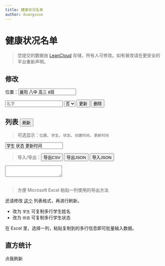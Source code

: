 ```yaml
---
title: 健康状况名单
author: duangsuse
---
```


# 健康状况名单

> 您提交的数据由 [LeanCloud](https://leancloud.cn) 存储，所有人可修改。如有冒改请在更安全的平台重新声明。

## 修改

位置：<input id="place" placeholder="列表的名字" value="襄阳 八中 高三 8班" />

<input id="name" placeholder="名字" />
<select id="status">
<option>否</option>
<option>是</option></select> <button id="do-submit">更新</button> <button id="do-destroy">删除</button>

<script src="//cdn.jsdelivr.net/npm/leancloud-storage@4.2/dist/av-min.js"></script>

<script src="app_model.js"></script>

<script src="lib.js"></script>
<script src="app.js"></script>

<script>
const
    place = id("place"),
    name = id("name"), status = id("status");
[place, name, status].forEach(persist);
const
    doSubmit = id("do-submit"),
    doDestroy = id("do-destroy");

doSubmit.onclick = () => {
    runSubmit(getData())
    .then(alertChanges).catch(alert);
};
doDestroy.onclick = async () => {
    let challenge = new AppCaptcha();
    if (!await challenge.verify()) return;
    let {place, name} = getData();
    let record = await findInPlace(place, name);
    record.forEach(it => it.destroy()
    .then(r => alert(`已删除 ${DataList.show(r.attributes)}`)).catch(alert) ); //TODO null propga
};
</script>

## 列表 <button id="do-refresh">刷新</button>

> 可选显示：`位置`、`学生`、`状态`、`创建时间`、`更新时间`

<input id="list-fmt" placeholder="显示项目" value="学生 状态 更新时间" />

> 导入/导出：<button id="do-export-csv">导出CSV</button> <button id="do-export-json">导出JSON</button> <button id="do-import-json">导入JSON</button>

<textarea id="export-data"></textarea>

<table id="list"></table>

<script>
const
    listFmt = id("list-fmt"),
    list = id("list"),
    exportData = id("export-data");
const
    doRefresh = id("do-refresh"),
    doExportCSV = id("do-export-csv"),
    doExportJSON = id("do-export-json"),
    doImportJSON = id("do-import-json");

let lastRecords = null; //last records

const csvConv = {
    to: xs => xs.map(it => Object.values(it)).map(row => row.join(",")).join("\n")
};

doRefresh.onclick = async () => {
    let all = await findAllInPlace(place.value); console.log(all)
    let plainRecords = all.map(mergeAVObject);
    lastRecords = plainRecords;
    runRefresh(plainRecords);
};

let exportDataGetset = [
    () => exportData.value,
    v => { exportData.value = v }
];
let tableGetset = [
    () => lastRecords,
    v => runRefresh(v)
];
enableDataConvert(exportDataGetset, tableGetset,
    [jsonConv, [doImportJSON, doExportJSON]],
    [csvConv, [null, doExportCSV]]);
</script>

> 方便 Microsoft Excel 粘贴一列使用的导出方法

还请修改 <a href="#list-fmt">这个</a> 列表格式，再进行刷新。

+ 改为 `学生` 可复制多行学生姓名
+ 改为 `状态` 可复制多行学生状态

在 Excel 里，选择一列，粘贴复制到的多行信息即可批量输入数据。

## 直方统计

<div id="div-histogram">点我刷新</div>

<script>
const
    divHistogram = id("div-histogram");
divHistogram.onclick = () => {
    if (lastRecords == null) return;
    let hist = histogram(lastRecords, it => it.status);
    divHistogram.innerText = `共有 ${elvis(hist.get(false), []).length} 人正常、${elvis(hist.get(true), []).length} 人有异常\n`;
    let lesser = minBy(it => it[VAL].length, ...hist)[VAL];
    divHistogram.innerText += `人名：${lesser.map(it => it.name).join("、")}`;
};
</script>
